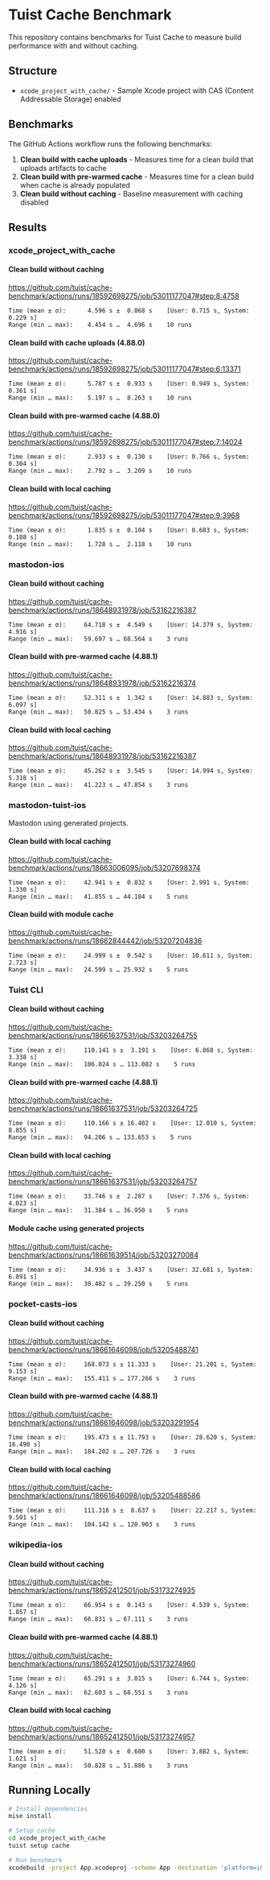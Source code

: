 # Tuist Cache Benchmark

This repository contains benchmarks for Tuist Cache to measure build performance with and without caching.

## Structure

- `xcode_project_with_cache/` - Sample Xcode project with CAS (Content Addressable Storage) enabled

## Benchmarks

The GitHub Actions workflow runs the following benchmarks:

1. **Clean build with cache uploads** - Measures time for a clean build that uploads artifacts to cache
2. **Clean build with pre-warmed cache** - Measures time for a clean build when cache is already populated
3. **Clean build without caching** - Baseline measurement with caching disabled

## Results

### xcode_project_with_cache

#### Clean build without caching

https://github.com/tuist/cache-benchmark/actions/runs/18592698275/job/53011177047#step:8:4758

```
Time (mean ± σ):      4.596 s ±  0.068 s    [User: 0.715 s, System: 0.229 s]
Range (min … max):    4.454 s …  4.696 s    10 runs
```

#### Clean build with cache uploads (4.88.0)

https://github.com/tuist/cache-benchmark/actions/runs/18592698275/job/53011177047#step:6:13371

```
Time (mean ± σ):      5.787 s ±  0.933 s    [User: 0.949 s, System: 0.361 s]
Range (min … max):    5.197 s …  8.263 s    10 runs
```

#### Clean build with pre-warmed cache (4.88.0)

https://github.com/tuist/cache-benchmark/actions/runs/18592698275/job/53011177047#step:7:14024

```
Time (mean ± σ):      2.933 s ±  0.130 s    [User: 0.766 s, System: 0.304 s]
Range (min … max):    2.792 s …  3.209 s    10 runs
```

#### Clean build with local caching

https://github.com/tuist/cache-benchmark/actions/runs/18592698275/job/53011177047#step:9:3968

```
Time (mean ± σ):      1.835 s ±  0.104 s    [User: 0.683 s, System: 0.188 s]
Range (min … max):    1.728 s …  2.118 s    10 runs
```

### mastodon-ios

#### Clean build without caching

https://github.com/tuist/cache-benchmark/actions/runs/18648931978/job/53162216387

```
Time (mean ± σ):     64.718 s ±  4.549 s    [User: 14.379 s, System: 4.916 s]
Range (min … max):   59.697 s … 68.564 s    3 runs
```

#### Clean build with pre-warmed cache (4.88.1)

https://github.com/tuist/cache-benchmark/actions/runs/18648931978/job/53162216374

```
Time (mean ± σ):     52.311 s ±  1.342 s    [User: 14.883 s, System: 6.097 s]
Range (min … max):   50.825 s … 53.434 s    3 runs
```

#### Clean build with local caching

https://github.com/tuist/cache-benchmark/actions/runs/18648931978/job/53162216387

```
Time (mean ± σ):     45.262 s ±  3.545 s    [User: 14.994 s, System: 5.318 s]
Range (min … max):   41.223 s … 47.854 s    3 runs
```

### mastodon-tuist-ios

Mastodon using generated projects.

#### Clean build with local caching

https://github.com/tuist/cache-benchmark/actions/runs/18663006095/job/53207698374

```
Time (mean ± σ):     42.941 s ±  0.832 s    [User: 2.991 s, System: 1.330 s]
Range (min … max):   41.855 s … 44.184 s    5 runs
```

#### Clean build with module cache

https://github.com/tuist/cache-benchmark/actions/runs/18662844442/job/53207204836

```
Time (mean ± σ):     24.999 s ±  0.542 s    [User: 10.611 s, System: 2.723 s]
Range (min … max):   24.599 s … 25.932 s    5 runs
```

### Tuist CLI

#### Clean build without caching

https://github.com/tuist/cache-benchmark/actions/runs/18661637531/job/53203264755

```
Time (mean ± σ):     110.141 s ±  3.191 s    [User: 6.868 s, System: 3.338 s]
Range (min … max):   106.024 s … 113.082 s    5 runs
```

#### Clean build with pre-warmed cache (4.88.1)

https://github.com/tuist/cache-benchmark/actions/runs/18661637531/job/53203264725

```
Time (mean ± σ):     110.166 s ± 16.402 s    [User: 12.010 s, System: 8.855 s]
Range (min … max):   94.206 s … 133.653 s    5 runs
```

#### Clean build with local caching

https://github.com/tuist/cache-benchmark/actions/runs/18661637531/job/53203264757

```
Time (mean ± σ):     33.746 s ±  2.287 s    [User: 7.376 s, System: 4.023 s]
Range (min … max):   31.384 s … 36.950 s    5 runs
```

#### Module cache using generated projects

https://github.com/tuist/cache-benchmark/actions/runs/18661639514/job/53203270084

```
Time (mean ± σ):     34.936 s ±  3.437 s    [User: 32.681 s, System: 6.891 s]
Range (min … max):   30.482 s … 39.250 s    5 runs
```

###  pocket-casts-ios

#### Clean build without caching

https://github.com/tuist/cache-benchmark/actions/runs/18661646098/job/53205488741

```
Time (mean ± σ):     168.073 s ± 11.333 s    [User: 21.201 s, System: 9.153 s]
Range (min … max):   155.411 s … 177.266 s    3 runs
```

#### Clean build with pre-warmed cache (4.88.1)

https://github.com/tuist/cache-benchmark/actions/runs/18661646098/job/53203291954

```
Time (mean ± σ):     195.473 s ± 11.793 s    [User: 28.620 s, System: 16.490 s]
Range (min … max):   184.202 s … 207.726 s    3 runs
```

#### Clean build with local caching

https://github.com/tuist/cache-benchmark/actions/runs/18661646098/job/53205488586

```
Time (mean ± σ):     111.316 s ±  8.637 s    [User: 22.217 s, System: 9.501 s]
Range (min … max):   104.142 s … 120.903 s    3 runs
```

### wikipedia-ios

#### Clean build without caching

https://github.com/tuist/cache-benchmark/actions/runs/18652412501/job/53173274935

```
Time (mean ± σ):     66.954 s ±  0.143 s    [User: 4.539 s, System: 1.857 s]
Range (min … max):   66.831 s … 67.111 s    3 runs
```

#### Clean build with pre-warmed cache (4.88.1)

https://github.com/tuist/cache-benchmark/actions/runs/18652412501/job/53173274960

```
Time (mean ± σ):     65.291 s ±  3.015 s    [User: 6.744 s, System: 4.126 s]
Range (min … max):   62.603 s … 68.551 s    3 runs
```

#### Clean build with local caching

https://github.com/tuist/cache-benchmark/actions/runs/18652412501/job/53173274957

```
Time (mean ± σ):     51.520 s ±  0.600 s    [User: 3.882 s, System: 1.621 s]
Range (min … max):   50.828 s … 51.886 s    3 runs
```

## Running Locally

```bash
# Install dependencies
mise install

# Setup cache
cd xcode_project_with_cache
tuist setup cache

# Run benchmark
xcodebuild -project App.xcodeproj -scheme App -destination 'platform=iOS Simulator,name=iPhone 17' clean build
```
